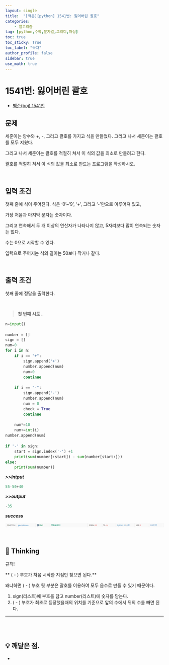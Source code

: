 ```yaml
---
layout: single
title:  "[백준][python] 1541번: 잃어버린 괄호"
categories: 
    - 알고리즘
tag: [python,수학,문자열,그리디,파싱]
toc: true
toc_sticky: True
toc_label: "목차"
author_profile: false
sidebar: true
use_math: true
---
```


# 1541번: 잃어버린 괄호

* [백준(boj) 1541번](https://www.acmicpc.net/problem/1541)



## 문제

세준이는 양수와 +, -, 그리고 괄호를 가지고 식을 만들었다. 그리고 나서 세준이는 괄호를 모두 지웠다.

그리고 나서 세준이는 괄호를 적절히 쳐서 이 식의 값을 최소로 만들려고 한다.

괄호를 적절히 쳐서 이 식의 값을 최소로 만드는 프로그램을 작성하시오.

<br/>

## 입력 조건

첫째 줄에 식이 주어진다. 식은 ‘0’~‘9’, ‘+’, 그리고 ‘-’만으로 이루어져 있고, 

가장 처음과 마지막 문자는 숫자이다. 

그리고 연속해서 두 개 이상의 연산자가 나타나지 않고, 5자리보다 많이 연속되는 숫자는 없다. 

수는 0으로 시작할 수 있다. 

입력으로 주어지는 식의 길이는 50보다 작거나 같다.

<br/>

## 출력 조건

첫째 줄에 정답을 출력한다.

<br/>

> **첫 번째 시도 .**

```python
n=input()

number = []
sign = []
num=0
for i in n:
    if i == "+":
        sign.append('+')
        number.append(num)
        num=0
        continue
        
    if i == "-":
        sign.append('-')
        number.append(num)
        num = 0
        check = True
        continue
        
    num*=10
    num+=int(i)
number.append(num)

if '-' in sign:
    start = sign.index('-') +1
    print(sum(number[:start]) - sum(number[start:]))
else:
    print(sum(number))
```

 ***>>intput***

```python
55-50+40
```

 ***>>output***

```python
-35
```

 ***success***

![image-20220223180834690]({{geunskoo.github.io}}/../images/2022-02-23-boj-1541/image-20220223180834690.png)

<br/>

## 🌝 Thinking

규칙!

** ( - ) 부호가 처음 시작한 지점만 찾으면 된다.**

왜냐하면 ( - ) 부호 뒷 부분은 괄호를 이용하여 모두 음수로 만들 수 있기 때문이다.

1. sign(리스트)에 부호를 담고 number(리스트)에 숫자를 담는다.
2. ( - ) 부호가 최초로 등장했을때의 위치를 기준으로 앞의 수에서 뒤의 수를 빼면 된다.

***

<br/>

<br/>



## 💡 깨달은 점.

-


